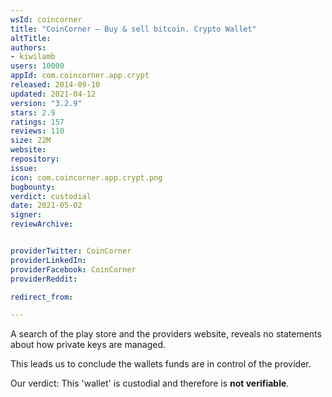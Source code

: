 ```yaml
---
wsId: coincorner
title: "CoinCorner – Buy & sell bitcoin. Crypto Wallet"
altTitle: 
authors:
- kiwilamb
users: 10000
appId: com.coincorner.app.crypt
released: 2014-09-10
updated: 2021-04-12
version: "3.2.9"
stars: 2.9
ratings: 157
reviews: 110
size: 22M
website: 
repository: 
issue: 
icon: com.coincorner.app.crypt.png
bugbounty: 
verdict: custodial
date: 2021-05-02
signer: 
reviewArchive:


providerTwitter: CoinCorner
providerLinkedIn: 
providerFacebook: CoinCorner
providerReddit: 

redirect_from:

---
```



A search of the play store and the providers website, reveals no statements about how private keys are managed.

This leads us to conclude the wallets funds are in control of the provider.

Our verdict: This 'wallet' is custodial and therefore is **not verifiable**.

